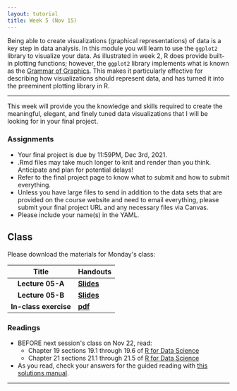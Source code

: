```yaml
---
layout: tutorial
title: Week 5 (Nov 15)
---
```


Being able to create visualizations (graphical representations) of data is a key step in data analysis. In this module you will learn to use the `ggplot2` library to visualize your data. As illustrated in week 2, R does provide built-in plotting functions; however, the `ggplot2` library implements what is known as the [Grammar of Graphics](https://www.amazon.com/Grammar-Graphics-Statistics-Computing/dp/0387245448). This makes it particularly effective for describing how visualizations should represent data, and has turned it into the preeminent plotting library in R.

<hr>

This week will provide you the knowledge and skills required to create the meaningful, elegant, and finely tuned data visualizations that I will be looking for in your final project.

### Assignments

- Your final project is due by 11:59PM, Dec 3rd, 2021.  
- .Rmd files may take much longer to knit and render than you think.  Anticipate and plan for potential delays!
- Refer to the final project page to know what to submit and how to submit everything.
- Unless you have large files to send in addition to the data sets that are provided on the course website and need to email everything, please submit your final project URL and any necessary files via Canvas.
- Please include your name(s) in the YAML.

## Class

Please download the materials for Monday's class:


| Title                     | Handouts                              |
|:-------------------------:|---------------------------------------|
| **Lecture 05-A**          | [**Slides**](05A_slides_BANA7025.pdf) |
| **Lecture 05-B**          | [**Slides**](05B_slides_BANA7025.pdf) |
| **In-class exercise**     | [**pdf**](Coding_exercise.pdf)        |


### Readings

- BEFORE next session's class on Nov 22, read:
    + Chapter 19 sections 19.1 through 19.6 of [R for Data Science](https://r4ds.had.co.nz/)
    + Chapter 21 sections 21.1 through 21.5 of [R for Data Science](https://r4ds.had.co.nz/)
- As you read, check your answers for the guided reading with [this solutions manual](https://jrnold.github.io/r4ds-exercise-solutions/).
   
<hr>   